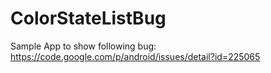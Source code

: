 # ColorStateListBug

Sample App to show following bug: https://code.google.com/p/android/issues/detail?id=225065
